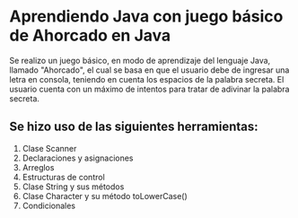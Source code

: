 # Aprendiendo Java con juego básico de Ahorcado en Java

Se realizo un juego básico, en modo de aprendizaje del lenguaje Java, llamado "Ahorcado", el cual se basa en que el usuario debe de ingresar una letra en consola, teniendo en cuenta los espacios de la palabra secreta.
El usuario cuenta con un máximo de intentos para tratar de adivinar la palabra secreta.

## Se hizo uso de las siguientes herramientas:
1. Clase Scanner
2. Declaraciones y asignaciones
3. Arreglos
4. Estructuras de control
5. Clase String y sus métodos
6. Clase Character y su método toLowerCase()
7. Condicionales